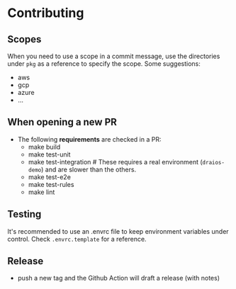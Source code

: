 # Contributing

## Scopes

When you need to use a scope in a commit message, use the directories under `pkg` as a reference
to specify the scope. Some suggestions:

- aws
- gcp
- azure
- ...

## When opening a new PR

- The following **requirements** are checked in a PR:
  - make build
  - make test-unit
  - make test-integration # These requires a real environment (`draios-demo`) and are slower than the others.
  - make test-e2e
  - make test-rules
  - make lint

<!--
* We also use `pre-commit` plugin to automate this step, and **validate/detect** the issues when commiting from your local.
* When opening a PR, **an image will be built** in the [project packages section](https://github.com/orgs/sysdiglabs/packages?repo_name=cloud-connector), with the tag `pr-xxx`
-->

## Testing

It's recommended to use an .envrc file to keep environment variables under control. Check `.envrc.template` for a reference.

## Release

- push a new tag and the Github Action will draft a release (with notes)
